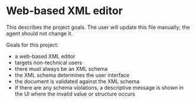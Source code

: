 # Web-based XML editor

This describes the project goals. The user will update this file manually; the agent should not change it.

Goals for this project:
- a web-based XML editor
- targets non-technical users
- there must always be an XML schema
- the XML schema determines the user interface
- the document is validated against the XML schema
- if there are any schema violations, a descriptive message is shown in the UI where the invalid value or structure occurs

